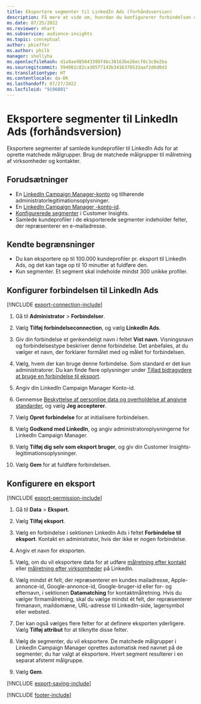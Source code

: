 ```yaml
---
title: Eksportere segmenter til LinkedIn Ads (forhåndsversion)
description: Få mere at vide om, hvordan du konfigurerer forbindelsen og eksporterer til LinkedIn Ads.
ms.date: 07/25/2022
ms.reviewer: mhart
ms.subservice: audience-insights
ms.topic: conceptual
author: pkieffer
ms.author: philk
manager: shellyha
ms.openlocfilehash: d1a9ae985043398f4bc38163be26ecf0c3c8e2ba
ms.sourcegitcommit: 594081c82ca385f7143b3416378533aaf2d6d0d3
ms.translationtype: HT
ms.contentlocale: da-DK
ms.lasthandoff: 07/27/2022
ms.locfileid: "9196801"
---
```

# <a name="export-segments-to-linkedin-ads-preview"></a>Eksportere segmenter til LinkedIn Ads (forhåndsversion)

Eksportere segmenter af samlede kundeprofiler til LinkedIn Ads for at oprette matchede målgrupper. Brug de matchede målgrupper til målretning af virksomheder og kontakter.

## <a name="prerequisites"></a>Forudsætninger

- En [LinkedIn Campaign Manager-konto](https://business.linkedin.com/marketing-solutions/ads) og tilhørende administratorlegitimationsoplysninger.
- En [LinkedIn Campaign Manager -konto-id](https://www.linkedin.com/help/lms/answer/a424270).
- [Konfigurerede segmenter](segments.md) i Customer Insights.
- Samlede kundeprofiler i de eksporterede segmenter indeholder felter, der repræsenterer en e-mailadresse.

## <a name="known-limitations"></a>Kendte begrænsninger

- Du kan eksportere op til 100.000 kundeprofiler pr. eksport til LinkedIn Ads, og det kan tage op til 10 minutter at fuldføre den.
- Kun segmenter. Et segment skal indeholde mindst 300 unikke profiler.

## <a name="set-up-connection-to-linkedin-ads"></a>Konfigurer forbindelsen til LinkedIn Ads

[!INCLUDE [export-connection-include](includes/export-connection-admn.md)]

1. Gå til **Administrator** > **Forbindelser**.

1. Vælg **Tilføj forbindelseconnection**, og vælg **LinkedIn Ads**.

1. Giv din forbindelse et genkendeligt navn i feltet **Vist navn**. Visningsnavn og forbindelsestype beskriver denne forbindelse. Det anbefales, at du vælger et navn, der forklarer formålet med og målet for forbindelsen.

1. Vælg, hvem der kan bruge denne forbindelse. Som standard er det kun administratorer. Du kan finde flere oplysninger under [Tillad bidragydere at bruge en forbindelse til eksport](connections.md#allow-contributors-to-use-a-connection-for-exports).

1. Angiv din LinkedIn Campaign Manager Konto-id.

1. Gennemse [Beskyttelse af personlige data og overholdelse af angivne standarder](connections.md#data-privacy-and-compliance), og vælg **Jeg accepterer**.

1. Vælg **Opret forbindelse** for at initialisere forbindelsen.

1. Vælg **Godkend med LinkedIn**, og angiv administratoroplysningerne for LinkedIn Campaign Manager.

1. Vælg **Tilføj dig selv som eksport bruger**, og giv din Customer Insights-legitimationsoplysninger.

1. Vælg **Gem** for at fuldføre forbindelsen.

## <a name="configure-an-export"></a>Konfigurere en eksport

[!INCLUDE [export-permission-include](includes/export-permission.md)]

1. Gå til **Data** > **Eksport**.

1. Vælg **Tilføj eksport**.

1. Vælg en forbindelse i sektionen LinkedIn Ads i feltet **Forbindelse til eksport**. Kontakt en administrator, hvis der ikke er nogen forbindelse.

1. Angiv et navn for eksporten.

1. Vælg, om du vil eksportere data for at udføre [målretning efter kontakt](https://business.linkedin.com/marketing-solutions/ad-targeting/contact-targeting) eller [målretning efter virksomheder](https://business.linkedin.com/marketing-solutions/ad-targeting/account-targeting) på LinkedIn.

1. Vælg mindst ét felt, der repræsenterer en kundes mailadresse, Apple-annonce-id, Google-annonce-id, Google-bruger-id eller for- og efternavn, i sektionen **Datamatching** for kontaktmålretning. Hvis du vælger firmamålretning, skal du vælge mindst ét felt, der repræsenterer firmanavn, maildomæne, URL-adresse til LinkedIn-side, lagersymbol eller websted.

1. Der kan også vælges flere felter for at definere eksporten yderligere. Vælg **Tilføj attribut** for at tilknytte disse felter.

1. Vælg de segmenter, du vil eksportere. De matchede målgrupper i LinkedIn Campaign Manager oprettes automatisk med navnet på de segmenter, du har valgt at eksportere. Hvert segment resulterer i en separat afstemt målgruppe.

1. Vælg **Gem**.

[!INCLUDE [export-saving-include](includes/export-saving.md)]

[!INCLUDE [footer-include](includes/footer-banner.md)]
